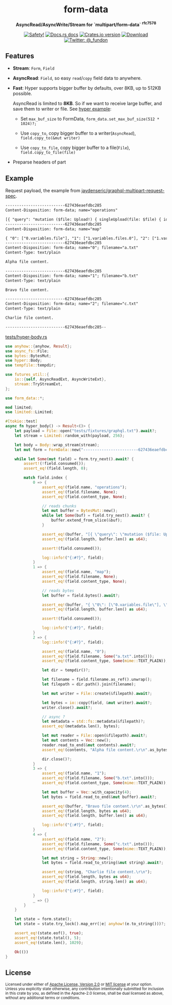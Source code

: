 <h1 align="center">form-data</h1>

<div align="center">
  <p><strong>AsyncRead/AsyncWrite/Stream for `multipart/form-data` <sup>rfc7578</sup></strong></p>
</div>

<div align="center">
  <!-- Safety -->
  <a href="/">
    <img src="https://img.shields.io/badge/-safety!-success?style=flat-square"
      alt="Safety!" /></a>
  <!-- Docs.rs docs -->
  <a href="https://docs.rs/form-data">
    <img src="https://img.shields.io/badge/docs-latest-blue.svg?style=flat-square"
      alt="Docs.rs docs" /></a>
  <!-- Crates version -->
  <a href="https://crates.io/crates/form-data">
    <img src="https://img.shields.io/crates/v/form-data.svg?style=flat-square"
    alt="Crates.io version" /></a>
  <!-- Downloads -->
  <a href="https://crates.io/crates/form-data">
    <img src="https://img.shields.io/crates/d/form-data.svg?style=flat-square"
      alt="Download" /></a>
  <!-- Twitter -->
  <a href="https://twitter.com/_fundon">
    <img src="https://img.shields.io/badge/twitter-@__fundon-blue.svg?style=flat-square"
      alt="Twitter: @_fundon" /></a>
</div>

## Features

- **Stream**: `Form`, `Field`

- **AsyncRead**: `Field`, so easy `read`/`copy` field data to anywhere.

- **Fast**: Hyper supports bigger buffer by defaults, over 8KB, up to 512KB possible.

  AsyncRead is limited to **8KB**. So if we want to receive large buffer,
  and save them to writer or file. See [hyper example](examples/hyper.rs):

  - Set `max_buf_size` to FormData, `form_data.set_max_buf_size(512 * 1024)?;`

  - Use `copy_to`, copy bigger buffer to a writer(`AsyncRead`), `field.copy_to(&mut writer)`

  - Use `copy_to_file`, copy bigger buffer to a file(`File`), `field.copy_to_file(file)`

- Preparse headers of part

## Example

Request payload, the example from [jaydenseric/graphql-multipart-request-spec](https://github.com/jaydenseric/graphql-multipart-request-spec#request-payload-2).

```txt
--------------------------627436eaefdbc285
Content-Disposition: form-data; name="operations"

[{ "query": "mutation ($file: Upload!) { singleUpload(file: $file) { id } }", "variables": { "file": null } }, { "query": "mutation($files: [Upload!]!) { multipleUpload(files: $files) { id } }", "variables": { "files": [null, null] } }]
--------------------------627436eaefdbc285
Content-Disposition: form-data; name="map"

{ "0": ["0.variables.file"], "1": ["1.variables.files.0"], "2": ["1.variables.files.1"] }
--------------------------627436eaefdbc285
Content-Disposition: form-data; name="0"; filename="a.txt"
Content-Type: text/plain

Alpha file content.

--------------------------627436eaefdbc285
Content-Disposition: form-data; name="1"; filename="b.txt"
Content-Type: text/plain

Bravo file content.

--------------------------627436eaefdbc285
Content-Disposition: form-data; name="2"; filename="c.txt"
Content-Type: text/plain

Charlie file content.

--------------------------627436eaefdbc285--
```

[tests/hyper-body.rs](hyper-body)

```rust
use anyhow::{anyhow, Result};
use async_fs::File;
use bytes::BytesMut;
use hyper::Body;
use tempfile::tempdir;

use futures_util::{
    io::{self, AsyncReadExt, AsyncWriteExt},
    stream::TryStreamExt,
};

use form_data::*;

mod limited;
use limited::Limited;

#[tokio::test]
async fn hyper_body() -> Result<()> {
    let payload = File::open("tests/fixtures/graphql.txt").await?;
    let stream = Limited::random_with(payload, 256);

    let body = Body::wrap_stream(stream);
    let mut form = FormData::new("------------------------627436eaefdbc285", body);

    while let Some(mut field) = form.try_next().await? {
        assert!(!field.consumed());
        assert_eq!(field.length, 0);

        match field.index {
            0 => {
                assert_eq!(field.name, "operations");
                assert_eq!(field.filename, None);
                assert_eq!(field.content_type, None);

                // reads chunks
                let mut buffer = BytesMut::new();
                while let Some(buf) = field.try_next().await? {
                    buffer.extend_from_slice(&buf);
                }

                assert_eq!(buffer, "[{ \"query\": \"mutation ($file: Upload!) { singleUpload(file: $file) { id } }\", \"variables\": { \"file\": null } }, { \"query\": \"mutation($files: [Upload!]!) { multipleUpload(files: $files) { id } }\", \"variables\": { \"files\": [null, null] } }]");
                assert_eq!(field.length, buffer.len() as u64);

                assert!(field.consumed());

                log::info!("{:#?}", field);
            }
            1 => {
                assert_eq!(field.name, "map");
                assert_eq!(field.filename, None);
                assert_eq!(field.content_type, None);

                // reads bytes
                let buffer = field.bytes().await?;

                assert_eq!(buffer, "{ \"0\": [\"0.variables.file\"], \"1\": [\"1.variables.files.0\"], \"2\": [\"1.variables.files.1\"] }");
                assert_eq!(field.length, buffer.len() as u64);

                assert!(field.consumed());

                log::info!("{:#?}", field);
            }
            2 => {
                log::info!("{:#?}", field);

                assert_eq!(field.name, "0");
                assert_eq!(field.filename, Some("a.txt".into()));
                assert_eq!(field.content_type, Some(mime::TEXT_PLAIN));

                let dir = tempdir()?;

                let filename = field.filename.as_ref().unwrap();
                let filepath = dir.path().join(filename);

                let mut writer = File::create(&filepath).await?;

                let bytes = io::copy(field, &mut writer).await?;
                writer.close().await?;

                // async ?
                let metadata = std::fs::metadata(&filepath)?;
                assert_eq!(metadata.len(), bytes);

                let mut reader = File::open(&filepath).await?;
                let mut contents = Vec::new();
                reader.read_to_end(&mut contents).await?;
                assert_eq!(contents, "Alpha file content.\r\n".as_bytes());

                dir.close()?;
            }
            3 => {
                assert_eq!(field.name, "1");
                assert_eq!(field.filename, Some("b.txt".into()));
                assert_eq!(field.content_type, Some(mime::TEXT_PLAIN));

                let mut buffer = Vec::with_capacity(4);
                let bytes = field.read_to_end(&mut buffer).await?;

                assert_eq!(buffer, "Bravo file content.\r\n".as_bytes());
                assert_eq!(field.length, bytes as u64);
                assert_eq!(field.length, buffer.len() as u64);

                log::info!("{:#?}", field);
            }
            4 => {
                assert_eq!(field.name, "2");
                assert_eq!(field.filename, Some("c.txt".into()));
                assert_eq!(field.content_type, Some(mime::TEXT_PLAIN));

                let mut string = String::new();
                let bytes = field.read_to_string(&mut string).await?;

                assert_eq!(string, "Charlie file content.\r\n");
                assert_eq!(field.length, bytes as u64);
                assert_eq!(field.length, string.len() as u64);

                log::info!("{:#?}", field);
            }
            _ => {}
        }
    }

    let state = form.state();
    let state = state.try_lock().map_err(|e| anyhow!(e.to_string()))?;

    assert_eq!(state.eof(), true);
    assert_eq!(state.total(), 5);
    assert_eq!(state.len(), 1029);

    Ok(())
}
```

## License

<sup>
Licensed under either of <a href="LICENSE-APACHE">Apache License, Version
2.0</a> or <a href="LICENSE-MIT">MIT license</a> at your option.
</sup>

<br>

<sub>
Unless you explicitly state otherwise, any contribution intentionally submitted
for inclusion in this crate by you, as defined in the Apache-2.0 license, shall
be dual licensed as above, without any additional terms or conditions.
</sub>
